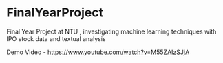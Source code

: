 # FinalYearProject
Final Year Project at NTU , investigating machine learning techniques with IPO stock data and textual analysis

Demo Video - https://www.youtube.com/watch?v=M55ZAIzSJjA
